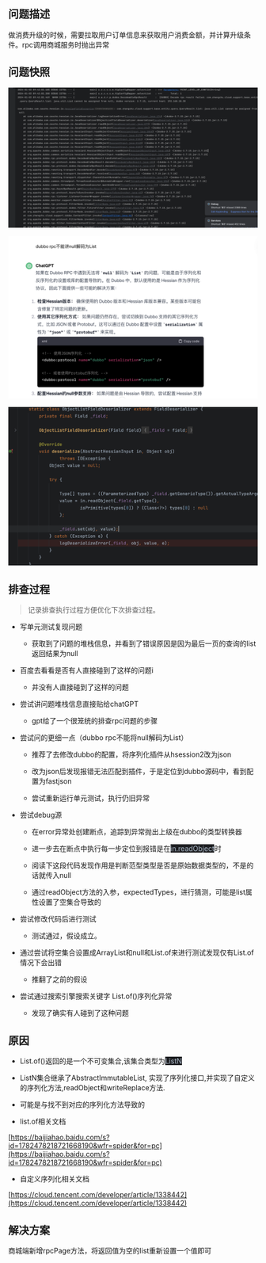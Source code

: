 ## 问题描述

做消费升级的时候，需要拉取用户订单信息来获取用户消费金额，并计算升级条件。rpc调用商城服务时抛出异常

## 问题快照

![](../../../../../../resources/assets/project/wxMini/problem/rpc_order_page_error_1.png)

![](../../../../../../resources/assets/project/wxMini/problem/rpc_order_page_error_2.png)

![dubbo的List类型解析器](../../../../../../resources/assets/project/wxMini/problem/rpc_order_page_error_3.png)

## 排查过程

> 记录排查执行过程方便优化下次排查过程。

- 写单元测试复现问题

    - 获取到了问题的堆栈信息，并看到了错误原因是因为最后一页的查询的list返回结果为null

- 百度去看看是否有人直接碰到了这样的问题i

    - 并没有人直接碰到了这样的问题

- 尝试讲问题堆栈信息直接贴给chatGPT

    - gpt给了一个很笼统的排查rpc问题的步骤

- 尝试问的更细一点（dubbo rpc不能将null解码为List）

    - 推荐了去修改dubbo的配置，将序列化插件从hsession2改为json

    - 改为json后发现报错无法匹配到插件，于是定位到dubbo源码中，看到配置为fastjson

    - 尝试重新运行单元测试，执行仍旧异常

- 尝试debug源

    - 在error异常处创建断点，追踪到异常抛出上级在dubbo的类型转换器

    - 进一步去在断点中执行每一步定位到报错是在<font style="color:#a9b7c6;background-color:#1e1f22;">in.readObject</font>时

    - 阅读下这段代码发现作用是判断范型类型是否是原始数据类型的，不是的话就传入null

    - 通过readObject方法的入参，expectedTypes，进行猜测，可能是list属性设置了空集合导致的

- 尝试修改代码后进行测试

    - 测试通过，假设成立。

- 通过尝试将空集合设置成ArrayList和null和List.of来进行测试发现仅有List.of情况下会出错

    - 推翻了之前的假设

- 尝试通过搜索引擎搜索关键字 List.of()序列化异常

    - 发现了确实有人碰到了这种问题

## 原因

- List.of()返回的是一个不可变集合,该集合类型为<font style="color:#a9b7c6;background-color:#1e1f22;">ListN</font>

- ListN集合继承了AbstractImmutableList, 实现了序列化接口,并实现了自定义的序列化方法,readObject和writeReplace方法.

- 可能是与找不到对应的序列化方法导致的

- list.of相关文档

[https://baijiahao.baidu.com/s?id=1782478218721668190&wfr=spider&for=pc](https://baijiahao.baidu.com/s?id=1782478218721668190&wfr=spider&for=pc)

- 自定义序列化相关文档

[https://cloud.tencent.com/developer/article/1338442](https://cloud.tencent.com/developer/article/1338442)

## 解决方案

商城端新增rpcPage方法，将返回值为空的list重新设置一个值即可

